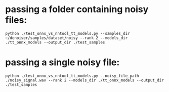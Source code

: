 

# passing a folder containing noisy files:

```
python ./test_onnx_vs_nntool_tt_models.py --samples_dir ~/denoiser/samples/dataset/noisy --rank 2 --models_dir ./tt_onnx_models --output_dir ./test_samples
```

# passing a single noisy file:

```
python ./test_onnx_vs_nntool_tt_models.py --noisy_file_path ./noisy_signal.wav --rank 2 --models_dir ./tt_onnx_models --output_dir ./test_samples
```